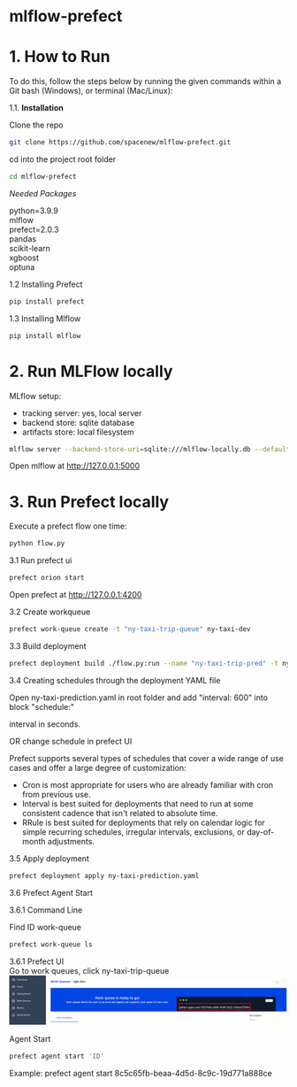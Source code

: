 # mlflow-prefect

# 1. How to Run

To do this, follow the steps below by running the given commands within a Git bash (Windows), or terminal (Mac/Linux):

1.1. **Installation**

Clone the repo

```bash
git clone https://github.com/spacenew/mlflow-prefect.git
```
cd into the project root folder

```bash
cd mlflow-prefect
```
*Needed Packages*

python=3.9.9  
mlflow  
prefect=2.0.3  
pandas  
scikit-learn  
xgboost  
optuna  

1.2 Installing Prefect  

```bash
pip install prefect
```

1.3 Installing Mlflow

```bash
pip install mlflow
```

# 2. Run MLFlow locally 

MLflow setup:  
  
- tracking server: yes, local server  
- backend store: sqlite database  
- artifacts store: local filesystem  

```bash
mlflow server --backend-store-uri=sqlite:///mlflow-locally.db --default-artifact-root ./artifacts
```
Open mlflow at http://127.0.0.1:5000

# 3. Run Prefect locally

Execute a prefect flow one time:

```bash
python flow.py
```

3.1 Run prefect ui
```bash
prefect orion start
```

Open prefect at http://127.0.0.1:4200  

3.2 Create workqueue
```bash
prefect work-queue create -t "ny-taxi-trip-queue" ny-taxi-dev
```

3.3 Build deployment
```bash
prefect deployment build ./flow.py:run --name "ny-taxi-trip-pred" -t ny-taxi-dev -o ny-taxi-prediction.yaml
```

3.4 Creating schedules through the deployment YAML file

Open ny-taxi-prediction.yaml in root folder and add "interval: 600" into block "schedule:"

interval in seconds.

OR change schedule in prefect UI

Prefect supports several types of schedules that cover a wide range of use cases and offer a large degree of customization:    
  
- Cron is most appropriate for users who are already familiar with cron from previous use.    
- Interval is best suited for deployments that need to run at some consistent cadence that isn't related to absolute time.    
- RRule is best suited for deployments that rely on calendar logic for simple recurring schedules, irregular intervals, exclusions, or day-of-month adjustments.    


3.5 Apply deployment
```bash
prefect deployment apply ny-taxi-prediction.yaml
```

3.6 Prefect Agent Start 

3.6.1 Command Line

Find ID work-queue
```bash
prefect work-queue ls
```

3.6.1 Prefect UI  
Go to work queues, click ny-taxi-trip-queue    
![alt text](images/prefect-work-queue.jpg)    

Agent Start
```bash
prefect agent start 'ID'
```
Example: prefect agent start 8c5c65fb-beaa-4d5d-8c9c-19d771a888ce
